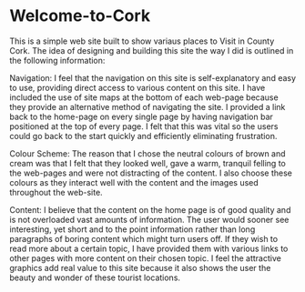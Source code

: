 Welcome-to-Cork
===============

This is a simple web site built to show variaus places to Visit in County Cork. The idea of designing and building this site the way I did is outlined in the following information:

Navigation:
I feel that the navigation on this site is self-explanatory and easy to use, providing direct access to various content on this site. I have included the use of site maps at the bottom of each web-page because they provide an alternative method of navigating the site.
I provided a link back to the home-page on every single page by having navigation bar positioned at the top of every page. I felt that this was vital so the users could go back to the start quickly and efficiently eliminating frustration.

Colour Scheme:
The reason that I chose the neutral colours of brown and cream was that I felt that they looked well, gave a warm, tranquil felling to the web-pages and were not distracting of the content. I also choose these colours as they interact well with the content and the images used throughout the web-site. 

Content: 
I believe that the content on the home page is of good quality and is not overloaded vast amounts of information. The user would sooner see interesting, yet short and to the point information rather than long paragraphs of boring content which might turn users off. If they wish to read more about a certain topic, I have provided them with various links to other pages with more content on their chosen topic. 
I feel the attractive graphics add real value to this site because it also shows the user the beauty and wonder of these tourist locations. 

